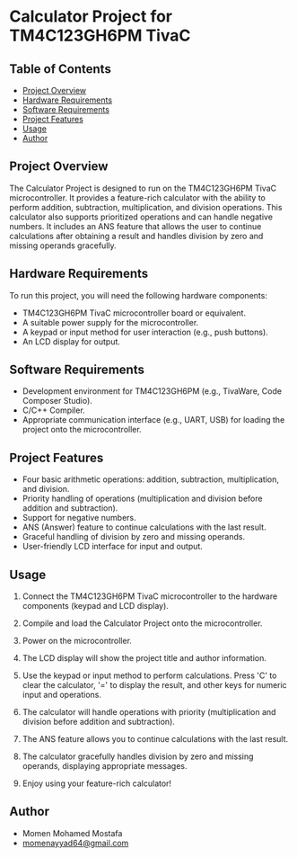 # Calculator Project for TM4C123GH6PM TivaC
## Table of Contents

- [Project Overview](#project-overview)
- [Hardware Requirements](#hardware-requirements)
- [Software Requirements](#software-requirements)
- [Project Features](#project-features)
- [Usage](#usage)
- [Author](#author)

## Project Overview

The Calculator Project is designed to run on the TM4C123GH6PM TivaC microcontroller. It provides a feature-rich calculator with the ability to perform addition, subtraction, multiplication, and division operations. This calculator also supports prioritized operations and can handle negative numbers. It includes an ANS feature that allows the user to continue calculations after obtaining a result and handles division by zero and missing operands gracefully.

## Hardware Requirements

To run this project, you will need the following hardware components:

- TM4C123GH6PM TivaC microcontroller board or equivalent.
- A suitable power supply for the microcontroller.
- A keypad or input method for user interaction (e.g., push buttons).
- An LCD display for output.

## Software Requirements

- Development environment for TM4C123GH6PM (e.g., TivaWare, Code Composer Studio).
- C/C++ Compiler.
- Appropriate communication interface (e.g., UART, USB) for loading the project onto the microcontroller.

## Project Features

- Four basic arithmetic operations: addition, subtraction, multiplication, and division.
- Priority handling of operations (multiplication and division before addition and subtraction).
- Support for negative numbers.
- ANS (Answer) feature to continue calculations with the last result.
- Graceful handling of division by zero and missing operands.
- User-friendly LCD interface for input and output.

## Usage

1. Connect the TM4C123GH6PM TivaC microcontroller to the hardware components (keypad and LCD display).

2. Compile and load the Calculator Project onto the microcontroller.

3. Power on the microcontroller.

4. The LCD display will show the project title and author information.

5. Use the keypad or input method to perform calculations. Press 'C' to clear the calculator, '=' to display the result, and other keys for numeric input and operations.

6. The calculator will handle operations with priority (multiplication and division before addition and subtraction).

7. The ANS feature allows you to continue calculations with the last result.

8. The calculator gracefully handles division by zero and missing operands, displaying appropriate messages.

9. Enjoy using your feature-rich calculator!

## Author

- Momen Mohamed Mostafa
- momenayyad64@gmail.com


